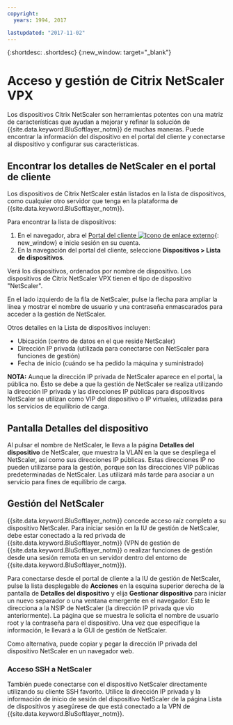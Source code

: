 ```yaml
---
copyright:
  years: 1994, 2017

lastupdated: "2017-11-02"
---
```


{:shortdesc: .shortdesc}
{:new_window: target="_blank"}

# Acceso y gestión de Citrix NetScaler VPX

Los dispositivos Citrix NetScaler son herramientas potentes con una matriz de características que ayudan a mejorar y refinar la solución de {{site.data.keyword.BluSoftlayer_notm}} de muchas maneras. Puede encontrar la información del dispositivo en el portal del cliente y conectarse al dispositivo y configurar sus características.  

## Encontrar los detalles de NetScaler en el portal de cliente

Los dispositivos de Citrix NetScaler están listados en la lista de dispositivos, como cualquier otro servidor que tenga en la plataforma de {{site.data.keyword.BluSoftlayer_notm}}.

Para encontrar la lista de dispositivos:

1. En el navegador, abra el [Portal del cliente ![Icono de enlace externo](../../icons/launch-glyph.svg "Icono de enlace externo")](https://control.softlayer.com/){: new_window} e inicie sesión en su cuenta. 
2. En la navegación del portal del cliente, seleccione **Dispositivos > Lista de dispositivos**.

Verá los dispositivos, ordenados por nombre de dispositivo. Los dispositivos de Citrix NetScaler VPX tienen el tipo de dispositivo "NetScaler". 

En el lado izquierdo de la fila de NetScaler, pulse la flecha para ampliar la línea y mostrar el nombre de usuario y una contraseña enmascarados para acceder a la gestión de NetScaler. 

Otros detalles en la Lista de dispositivos incluyen: 

* Ubicación (centro de datos en el que reside NetScaler)
* Dirección IP privada (utilizada para conectarse con NetScaler para funciones de gestión)
* Fecha de inicio (cuándo se ha pedido la máquina y suministrado)

**NOTA:** Aunque la dirección IP privada de NetScaler aparece en el portal, la pública no. Esto se debe a que la gestión de NetScaler se realiza utilizando la dirección IP privada y las direcciones IP públicas para dispositivos NetScaler se utilizan como VIP del dispositivo o IP virtuales, utilizadas para los servicios de equilibrio de carga.

## Pantalla Detalles del dispositivo 

Al pulsar el nombre de NetScaler, le lleva a la página **Detalles del dispositivo** de NetScaler, que muestra la VLAN en la que se despliega el NetScaler, así como sus direcciones IP públicas. Estas direcciones IP no pueden utilizarse para la gestión, porque son las direcciones VIP públicas predeterminadas de NetScaler. Las utilizará más tarde para asociar a un servicio para fines de equilibrio de carga.

## Gestión del NetScaler

{{site.data.keyword.BluSoftlayer_notm}} concede acceso raíz completo a su dispositivo NetScaler. Para iniciar sesión en la IU de gestión de NetScaler, debe estar conectado a la red privada de {{site.data.keyword.BluSoftlayer_notm}} (VPN de gestión de {{site.data.keyword.BluSoftlayer_notm}} o realizar funciones de gestión desde una sesión remota en un servidor dentro del entorno de {{site.data.keyword.BluSoftlayer_notm}}). 

Para conectarse desde el portal de cliente a la IU de gestión de NetScaler, pulse la lista desplegable de **Acciones** en la esquina superior derecha de la pantalla de **Detalles del dispositivo** y elija **Gestionar dispositivo** para iniciar un nuevo separador o una ventana emergente en el navegador. Esto le direcciona a la NSIP de NetScaler (la dirección IP privada que vio anteriormente). La página que se muestra le solicita el nombre de usuario root y la contraseña para el dispositivo. Una vez que especifique la información, le llevará a la GUI de gestión de NetScaler. 

Como alternativa, puede copiar y pegar la dirección IP privada del dispositivo NetScaler en un navegador web.

### Acceso SSH a NetScaler

También puede conectarse con el dispositivo NetScaler directamente utilizando su cliente SSH favorito. Utilice la dirección IP privada y la información de inicio de sesión del dispositivo NetScaler de la página Lista de dispositivos y asegúrese de que está conectado a la VPN de {{site.data.keyword.BluSoftlayer_notm}}. 
